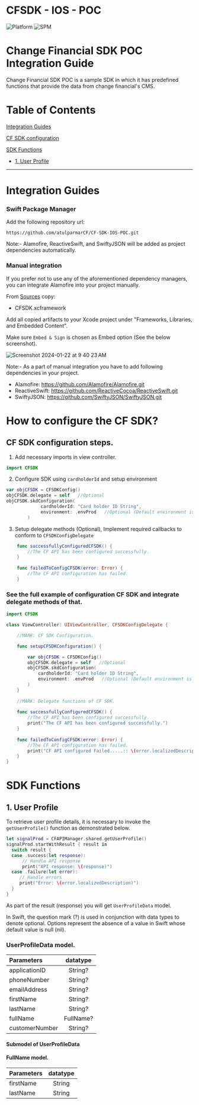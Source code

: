 # CFSDK - IOS - POC

![Platform](https://img.shields.io/cocoapods/p/MiSnap.svg?color=darkgray)
![SPM](https://img.shields.io/badge/Swift%20Package%20Manager-compatible-brightgreen)

# Change Financial SDK POC Integration Guide
Change Financial SDK POC is a sample SDK in which it has predefined functions that provide the data from change financial's CMS.

# Table of Contents
[Integration Guides](#integration-guides)

[CF SDK configuration](#how-to-configure-the-cf-sdk)

[SDK Functions](#sdk-functions)
* [1. User Profile](#user-profile)

- - - -
# Integration Guides

### Swift Package Manager

Add the following repository url:

`https://github.com/atulparmarCF/CF-SDK-IOS-POC.git`

Note:- Alamofire, ReactiveSwift, and SwiftyJSON will be added as project dependencies automatically.

### Manual integration
If you prefer not to use any of the aforementioned dependency managers, you can integrate Alamofire into your project manually.

From [Sources](../../../SDKs/Sources) copy:
* CFSDK.xcframework

Add all copied artifacts to your Xcode project under "Frameworks, Libraries, and Embedded Content". 

Make sure `Embed & Sign` is chosen as Embed option (See the below screenshot).

![Screenshot 2024-01-22 at 9 40 23 AM](https://github.com/atulparmarCF/CF-SDK-IOS-POC/assets/153191045/075723a1-f021-46d5-a899-9c7251d03471)


Note:- As a part of manual integration you have to add following dependencies in your project.
* Alamofire: https://github.com/Alamofire/Alamofire.git
* ReactiveSwift: https://github.com/ReactiveCocoa/ReactiveSwift.git
* SwiftyJSON: https://github.com/SwiftyJSON/SwiftyJSON.git


# How to configure the CF SDK?

## CF SDK configuration steps.
1. Add necessary imports in view controller.
```Swift
import CFSDK
```

2. Configure SDK using `cardholderId` and setup environment
```Swift
var objCFSDK = CFSDKConfig()
objCFSDK.delegate = self   //Optional
objCFSDK.skdConfiguration(
             cardholderId: "Card holder ID String",
             environment: .envProd   //Optional (Default environment is production)
        )
```

3. Setup delegate methods (Optional),
Implement required callbacks to conform to `CFSDKConfigDelegate`
```Swift
    func successfullyConfiguredCFSDK() {
        //The CF API has been configured successfully.
    }
    
    func failedToConfigCFSDK(error: Error) {
        //The CF API configuration has failed.
    }
```


### See the full example of configuration CF SDK and integrate delegate methods of that.

```Swift
import CFSDK

class ViewController: UIViewController, CFSDKConfigDelegate {

    //MARK: CF SDK Configuration.

    func setupCFSDKConfiguration() {

        var objCFSDK = CFSDKConfig()
        objCFSDK.delegate = self   //Optional
        objCFSDK.skdConfiguration(
            cardholderId: "Card holder ID String",
            environment: .envProd   //Optional (Default environment is production)
        )
    }
    
    //MARK: Delegate functions of CF SDK.
    
    func successfullyConfiguredCFSDK() {
        //The CF API has been configured successfully.
        print("The CF API has been configured successfully.")
    }
    
    func failedToConfigCFSDK(error: Error) {
        //The CF API configuration has failed.
        print("CF API configured Failed.....:: \(error.localizedDescription)")
    }
}
```

# SDK Functions

## 1. User Profile
To retrieve user profile details, it is necessary to invoke the `getUserProfile()` function as demonstrated below.

```Swift
let signalProd = CFAPIManager.shared.getUserProfile()
signalProd.startWithResult { result in
  switch result {
  case .success(let response):
      // Handle API response
      print("API response: \(response)")
  case .failure(let error):
     // Handle errors
     print("Error: \(error.localizedDescription)")
  }
}
```

As part of the result (response) you will get `UserProfileData` model.

In Swift, the question mark (?) is used in conjunction with data types to denote optional. Options represent the absence of a value in Swift whose default value is null (nil).
### UserProfileData model.
| Parameters | datatype |
| :--- | :---: |
| applicationID | String? |
| phoneNumber | String? |
| emailAddress | String? |
| firstName | String? |
| lastName | String? |
| fullName | FullName? |
| customerNumber | String? |

#### Submodel of UserProfileData
#### FullName model.

| Parameters | datatype |
| :--- | :---: |
| firstName | String |
| lastName | String |
